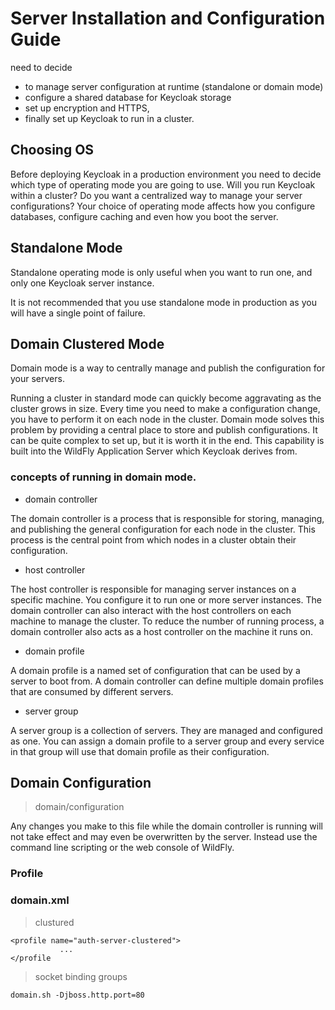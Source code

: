 # Server Installation and Configuration Guide

need to decide 

* to manage server configuration at runtime (standalone or domain mode)
* configure a shared database for Keycloak storage
* set up encryption and HTTPS,
* finally set up Keycloak to run in a cluster.

## Choosing OS

Before deploying Keycloak in a production environment you need to decide which type of operating mode you are going to use. Will you run Keycloak within a cluster? Do you want a centralized way to manage your server configurations? Your choice of operating mode affects how you configure databases, configure caching and even how you boot the server.

## Standalone Mode

Standalone operating mode is only useful when you want to run one, and only one Keycloak server instance. 

It is not recommended that you use standalone mode in production as you will have a single point of failure. 

## Domain Clustered Mode

Domain mode is a way to centrally manage and publish the configuration for your servers.

Running a cluster in standard mode can quickly become aggravating as the cluster grows in size. Every time you need to make a configuration change, you have to perform it on each node in the cluster. Domain mode solves this problem by providing a central place to store and publish configurations. It can be quite complex to set up, but it is worth it in the end. This capability is built into the WildFly Application Server which Keycloak derives from.

### concepts of running in domain mode.

* domain controller 

The domain controller is a process that is responsible for storing, managing, and publishing the general configuration for each node in the cluster. This process is the central point from which nodes in a cluster obtain their configuration.

* host controller

The host controller is responsible for managing server instances on a specific machine. You configure it to run one or more server instances. The domain controller can also interact with the host controllers on each machine to manage the cluster. To reduce the number of running process, a domain controller also acts as a host controller on the machine it runs on.

* domain profile

A domain profile is a named set of configuration that can be used by a server to boot from. A domain controller can define multiple domain profiles that are consumed by different servers.

* server group

A server group is a collection of servers. They are managed and configured as one. You can assign a domain profile to a server group and every service in that group will use that domain profile as their configuration.

## Domain Configuration

> domain/configuration

Any changes you make to this file while the domain controller is running will not take effect and may even be overwritten by the server. Instead use the command line scripting or the web console of WildFly.

### Profile 

### domain.xml
> clustured
```
<profile name="auth-server-clustered">
           ​...
​</profile
```

> socket binding groups

```
domain.sh -Djboss.http.port=80
```

